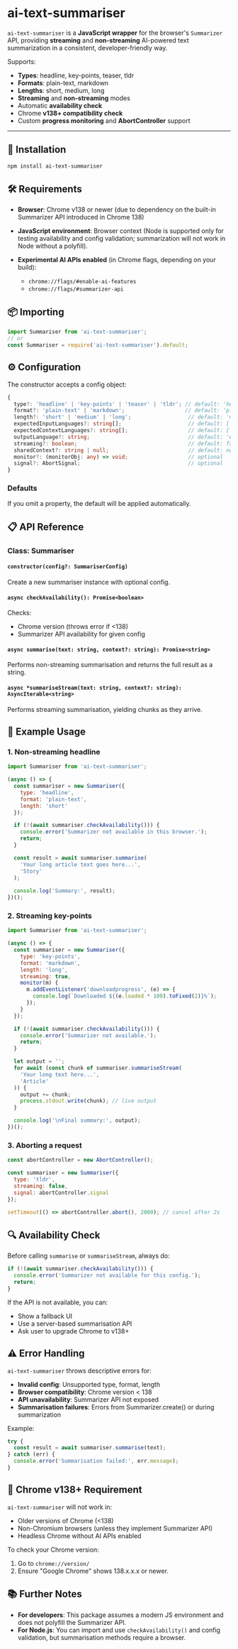 # ai-text-summariser

`ai-text-summariser` is a **JavaScript wrapper** for the browser's `Summarizer` API, providing **streaming** and **non-streaming** AI-powered text summarization in a consistent, developer-friendly way.

Supports:
- **Types**: headline, key-points, teaser, tldr
- **Formats**: plain-text, markdown
- **Lengths**: short, medium, long
- **Streaming** and **non-streaming** modes
- Automatic **availability check**
- Chrome **v138+ compatibility check**
- Custom **progress monitoring** and **AbortController** support

---

## 🚀 Installation

```bash
npm install ai-text-summariser
```

## 🛠 Requirements

- **Browser**: Chrome v138 or newer
  (due to dependency on the built-in Summarizer API introduced in Chrome 138)

- **JavaScript environment**: Browser context (Node is supported only for testing availability and config validation; summarization will not work in Node without a polyfill).

- **Experimental AI APIs enabled** (in Chrome flags, depending on your build):
  - `chrome://flags/#enable-ai-features`
  - `chrome://flags/#summarizer-api`

## 📦 Importing

```js
import Summariser from 'ai-text-summariser';
// or
const Summariser = require('ai-text-summariser').default;
```

## ⚙️ Configuration

The constructor accepts a config object:

```ts
{
  type?: 'headline' | 'key-points' | 'teaser' | 'tldr'; // default: 'headline'
  format?: 'plain-text' | 'markdown';                   // default: 'plain-text'
  length?: 'short' | 'medium' | 'long';                  // default: 'medium'
  expectedInputLanguages?: string[];                     // default: ['en']
  expectedContextLanguages?: string[];                   // default: ['en']
  outputLanguage?: string;                               // default: 'en'
  streaming?: boolean;                                   // default: false
  sharedContext?: string | null;                         // default: null
  monitor?: (monitorObj: any) => void;                   // optional
  signal?: AbortSignal;                                  // optional
}
```

### Defaults
If you omit a property, the default will be applied automatically.

## 📋 API Reference

### Class: Summariser

#### `constructor(config?: SummariserConfig)`
Create a new summariser instance with optional config.

#### `async checkAvailability(): Promise<boolean>`
Checks:
- Chrome version (throws error if <138)
- Summarizer API availability for given config

#### `async summarise(text: string, context?: string): Promise<string>`
Performs non-streaming summarisation and returns the full result as a string.

#### `async *summariseStream(text: string, context?: string): AsyncIterable<string>`
Performs streaming summarisation, yielding chunks as they arrive.

## 📄 Example Usage

### 1. Non-streaming headline

```js
import Summariser from 'ai-text-summariser';

(async () => {
  const summariser = new Summariser({
    type: 'headline',
    format: 'plain-text',
    length: 'short'
  });

  if (!(await summariser.checkAvailability())) {
    console.error('Summarizer not available in this browser.');
    return;
  }

  const result = await summariser.summarise(
    'Your long article text goes here...',
    'Story'
  );
  
  console.log('Summary:', result);
})();
```

### 2. Streaming key-points

```js
import Summariser from 'ai-text-summariser';

(async () => {
  const summariser = new Summariser({
    type: 'key-points',
    format: 'markdown',
    length: 'long',
    streaming: true,
    monitor(m) {
      m.addEventListener('downloadprogress', (e) => {
        console.log(`Downloaded ${(e.loaded * 100).toFixed(2)}%`);
      });
    }
  });

  if (!(await summariser.checkAvailability())) {
    console.error('Summarizer not available.');
    return;
  }

  let output = '';
  for await (const chunk of summariser.summariseStream(
    'Your long text here...',
    'Article'
  )) {
    output += chunk;
    process.stdout.write(chunk); // live output
  }

  console.log('\nFinal summary:', output);
})();
```

### 3. Aborting a request

```js
const abortController = new AbortController();

const summariser = new Summariser({
  type: 'tldr',
  streaming: false,
  signal: abortController.signal
});

setTimeout(() => abortController.abort(), 2000); // cancel after 2s
```

## 🔍 Availability Check

Before calling `summarise` or `summariseStream`, always do:

```js
if (!(await summariser.checkAvailability())) {
  console.error('Summarizer not available for this config.');
  return;
}
```

If the API is not available, you can:
- Show a fallback UI
- Use a server-based summarisation API
- Ask user to upgrade Chrome to v138+

## ⚠️ Error Handling

`ai-text-summariser` throws descriptive errors for:
- **Invalid config**: Unsupported type, format, length
- **Browser compatibility**: Chrome version < 138
- **API unavailability**: Summarizer API not exposed
- **Summarisation failures**: Errors from Summarizer.create() or during summarization

Example:

```js
try {
  const result = await summariser.summarise(text);
} catch (err) {
  console.error('Summarisation failed:', err.message);
}
```

## 📌 Chrome v138+ Requirement

`ai-text-summariser` will not work in:
- Older versions of Chrome (<138)
- Non-Chromium browsers (unless they implement Summarizer API)
- Headless Chrome without AI APIs enabled

To check your Chrome version:
1. Go to `chrome://version/`
2. Ensure "Google Chrome" shows 138.x.x.x or newer.

## 📚 Further Notes

- **For developers**: This package assumes a modern JS environment and does not polyfill the Summarizer API.
- **For Node.js**: You can import and use `checkAvailability()` and config validation, but summarisation methods require a browser.
